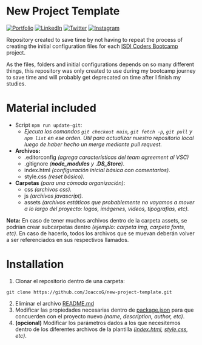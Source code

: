 # New Project Template
[![Portfolio](https://img.shields.io/badge/Portfolio-%23000000.svg?style=for-the-badge&logo=firefox&logoColor=#FF7139)](https://joaquingodoy.com) [![LinkedIn](https://img.shields.io/badge/linkedin-%230077B5.svg?style=for-the-badge&logo=linkedin&logoColor=white)](https://www.linkedin.com/in/joaquin--godoy/) [![Twitter](https://img.shields.io/badge/Twitter-%231DA1F2.svg?style=for-the-badge&logo=Twitter&logoColor=white)](https://twitter.com/JoaccoDev) [![Instagram](https://img.shields.io/badge/Instagram-%23E4405F.svg?style=for-the-badge&logo=Instagram&logoColor=white)](https://www.instagram.com/joaccogodoy99/)

Repository created to save time by not having to repeat the process of creating the initial configuration files for each [ISDI Coders Bootcamp](https://isdicoders.com/bootcamps/desarrollo-web-full-stack/) project.

As the files, folders and initial configurations depends on so many different things, this repository was only created to use during my bootcamp journey to save time and will probably get deprecated on time after I finish my studies.


# Material included
- Script `npm run update-git`:
  - _Ejecuta los comandos `git checkout main`, `git fetch -p`, `git pull` y `npm list` en ese orden. Útil para actualizar nuestro repositorio local luego de haber hecho un merge mediante pull request._
- **Archivos:**
  - .editorconfig _(agrega características del team agreement al VSC)_
  - .gitignore _(**node_modules** y **.DS_Store**)_.
  - index.html _(configuración inicial básica con comentarios)_.
  - style.css _(reset básico)._
- **Carpetas** _(para una cómoda organización)_:
  - css _(archivos css)._
  - js _(archivos javascript)._
  - assets _(archivos estáticos que probablemente no vayamos a mover a lo largo del proyecto: logos, imágenes, videos, tipografías, etc)._

**Nota:** En caso de tener muchos archivos dentro de la carpeta assets, se podrían crear subcarpetas dentro _(ejemplo: carpeta img, carpeta fonts, etc)_.
En caso de hacerlo, todos los archivos que se muevan deberán volver a ser referenciados en sus respectivos llamados.


# Installation
1. Clonar el repositorio dentro de una carpeta:

`git clone https://github.com/JoaccoG/new-project-template.git`

2. Eliminar el archivo [README.md](https://github.com/JoaccoG/new-project-template/blob/main/README.md)
3. Modificar las propiedades necesarias dentro de [package.json](https://github.com/JoaccoG/new-project-template/blob/main/package.json) para que concuerden con el proyecto nuevo _(name, description, author, etc)_.
4. **(opcional)** Modificar los parámetros dados a los que necesitemos dentro de los diferentes archivos de la plantilla _([index.html](https://github.com/JoaccoG/new-project-template/blob/main/index.html), [style.css](https://github.com/JoaccoG/new-project-template/blob/main/css/style.css), etc)_.
